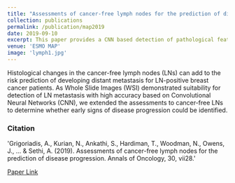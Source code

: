 ```yaml
---
title: "Assessments of cancer-free lymph nodes for the prediction of disease progression"
collection: publications
permalink: /publication/map2019
date: 2019-09-10
excerpt: This paper provides a CNN based detection of pathological features in lymph nodes to analyse early signs of breast cancer
venue: 'ESMO MAP'
image: 'lymph1.jpg'
---
```


Histological changes in the cancer-free lymph nodes (LNs) can add to the risk prediction of developing distant metastasis for LN-positive breast cancer patients. As Whole Slide Images (WSI) demonstrated suitability for detection of LN metastasis with high accuracy based on Convolutional Neural Networks (CNN), we extended the assessments to cancer-free LNs to determine whether early signs of disease progression could be identified.

### Citation
'Grigoriadis, A., Kurian, N., Ankathi, S., Hardiman, T., Woodman, N., Owens, J., ... & Sethi, A. (2019). Assessments of cancer-free lymph nodes for the prediction of disease progression. Annals of Oncology, 30, vii28.'

[Paper Link](https://cslide.ctimeetingtech.com/map2019/attendee/confcal/presentation)
